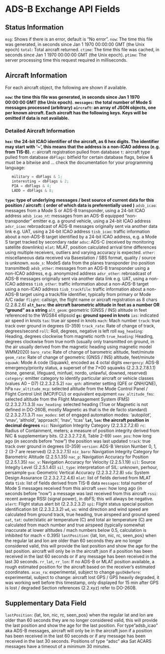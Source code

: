# ADS-B Exchange API Fields
## Status Information

`msg`: Shows if there is an error, default is “No error”.
`now`: The time this file was generated, in seconds since Jan 1 1970 00:00:00 GMT (the Unix epoch)
`total`: Total aircraft returned.
`ctime`: The time this file was cached, in seconds since Jan 1 1970 00:00:00 GMT (the Unix epoch).
`ptime`: The server processing time this request required in milliseconds. 

## Aircraft Information

For each aircraft object, the following are shown if available.

**`now`: the time this file was generated, in seconds since Jan 1 1970 00:00:00 GMT (the Unix epoch).**
**`messages`: the total number of Mode S messages processed (arbitrary)**
**`aircraft`: an array of JSON objects, one per known aircraft. Each aircraft has the following keys. Keys will be omitted if data is not available.**

### Detailed Aircraft Information 

**`hex`: the 24-bit ICAO identifier of the aircraft, as 6 hex digits. The identifier may start with ‘~’, this means that the address is a non-ICAO address (e.g. from TIS-B).**
`r`: aircraft registration pulled from database
`t`: aircraft type pulled from database
`dbFlags`: bitfield for certain database flags, below & must be a bitwise and … check the documentation for your programming language:

```C++
   military = dbFlags & 1;
   interesting = dbFlags & 2;
   PIA = dbFlags & 4;
   LADD = dbFlags & 8;
```
**`type`: type of underlying messages / best source of current data for this position / aircraft: ( order of which data is preferentially used )**
`adsb_icao`: messages from a Mode S or ADS-B transponder, using a 24-bit ICAO address
`adsb_icao_nt`: messages from an ADS-B equipped “non-transponder” emitter e.g. a ground vehicle, using a 24-bit ICAO address
`adsr_icao`: rebroadcast of ADS-B messages originally sent via another data link e.g. UAT, using a 24-bit ICAO address
`tisb_icao`: traffic information about a non-ADS-B target identified by a 24-bit ICAO address, e.g. a Mode S target tracked by secondary radar
`adsc`: ADS-C (received by monitoring satellite downlinks)
`mlat`: MLAT, position calculated arrival time differences using multiple receivers, outliers and varying accuracy is expected.
`other`: miscellaneous data received via Basestation / SBS format, quality / source is unknown.
`mode_s`: ModeS data from the planes transponder (no position transmitted)
`adsb_other`: messages from an ADS-B transponder using a non-ICAO address, e.g. anonymized address
`adsr_other`: rebroadcast of ADS-B messages originally sent via another data link e.g. UAT, using a non-ICAO address
`tisb_other`: traffic information about a non-ADS-B target using a non-ICAO address
`tisb_trackfile`: traffic information about a non-ADS-B target using a track/file identifier, typically from primary or Mode A/C radar
`flight`: callsign, the flight name or aircraft registration as 8 chars (2.2.8.2.6)
**`alt_baro`: the aircraft barometric altitude in feet as a number OR “ground” as a string**
`alt_geom`: geometric (GNSS / INS) altitude in feet referenced to the WGS84 ellipsoid
**`gs`: ground speed in knots**
`ias`: indicated air speed in knots
`tas`: true air speed in knots
`mach`: Mach number
`track`: true track over ground in degrees (0-359)
`track_rate`: Rate of change of track, degrees/second
`roll`: Roll, degrees, negative is left roll
`mag_heading`: Heading, degrees clockwise from magnetic north
`true_heading`: Heading, degrees clockwise from true north (usually only transmitted on ground, in the air usually derived from the magnetic heading using magnetic model WMM2020)
`baro_rate`: Rate of change of barometric altitude, feet/minute
`geom_rate`: Rate of change of geometric (GNSS / INS) altitude, feet/minute
`squawk`: Mode A code (Squawk), encoded as 4 octal digits
`emergency`: ADS-B emergency/priority status, a superset of the 7×00 squawks (2.2.3.2.7.8.1.1) (none, general, lifeguard, minfuel, nordo, unlawful, downed, reserved)
`category`: emitter category to identify particular aircraft or vehicle classes (values A0 – D7) (2.2.3.2.5.2)
`nav_qnh`: altimeter setting (QFE or QNH/QNE), hPa
`nav_altitude_mcp`: selected altitude from the Mode Control Panel / Flight Control Unit (MCP/FCU) or equivalent equipment
`nav_altitude_fms`: selected altitude from the Flight Manaagement System (FMS) (2.2.3.2.7.1.3.3)
`nav_heading`: selected heading (True or Magnetic is not defined in DO-260B, mostly Magnetic as that is the de facto standard) (2.2.3.2.7.1.3.7)
`nav_modes`: set of engaged automation modes: ‘autopilot’, ‘vnav’, ‘althold’, ‘approach’, ‘lnav’, ‘tcas’
**`lat`, `lon`: the aircraft position in decimal degrees**
`nic`: Navigation Integrity Category (2.2.3.2.7.2.6)
`rc`: Radius of Containment, meters; a measure of position integrity derived from NIC & supplementary bits. (2.2.3.2.7.2.6, Table 2-69)
`seen_pos`: how long ago (in seconds before “now”) the position was last updated
`track`: true track over ground in degrees (0-359)
`version`: ADS-B Version Number 0, 1, 2 (3-7 are reserved) (2.2.3.2.7.5)
`nic_baro`: Navigation Integrity Category for Barometric Altitude (2.2.5.1.35)
`nac_p`: Navigation Accuracy for Position (2.2.5.1.35)
`nac_v`: Navigation Accuracy for Velocity (2.2.5.1.19)
`sil`: Source Integity Level (2.2.5.1.40)
`sil_type`: interpretation of SIL: unknown, perhour, persample
`gva`: Geometric Vertical Accuracy (2.2.3.2.7.2.8)
`sda`: System Design Assurance (2.2.3.2.7.2.4.6)
`mlat`: list of fields derived from MLAT data
`tisb`: list of fields derived from TIS-B data
`messages`: total number of Mode S messages received from this aircraft
`seen`: how long ago (in seconds before “now”) a message was last received from this aircraft
`rssi`: recent average RSSI (signal power), in dbFS; this will always be negative.
`alert`: Flight status alert bit (2.2.3.2.3.2)
`spi`: Flight status special position identification bit (2.2.3.2.3.2)
`wd`, `ws`: wind direction and wind speed are calculated from ground track, true heading, true airspeed and ground speed
`oat`, `tat`: outer/static air temperature (C) and total air temperature (C) are calculated from mach number and true airspeed (typically somewhat inaccurate at lower altitudes / mach numbers below 0.5, calculation is inhibited for mach < 0.395)
`lastPosition`: {lat, lon, nic, rc, seen_pos} when the regular lat and lon are older than 60 seconds they are no longer considered valid, this will provide the last position and show the age for the last position. aircraft will only be in the aircraft json if a position has been received in the last 60 seconds or if any message has been received in the last 30 seconds.
`rr_lat`, `rr_lon`: If no ADS-B or MLAT position available, a rough estimated position for the aircraft based on the receiver’s estimated coordinates.
`acas_ra`: experimental, subject to change
`gpsOkBefore`: experimental, subject to change: aircraft lost GPS / GPS heavily degraded, it was working well before this timestamp, only displayed for 15 min after GPS is lost / degraded
Section references (2.2.xyz) refer to DO-260B.

## Supplementary Data Field

`lastPosition`: {lat, lon, nic, rc, seen_pos} when the regular lat and lon are older than 60 seconds they are no longer considered valid, this will provide the last position and show the age for the last position.
For type”adsb_icao” aka ADS-B messages, aircraft will only be in the aircraft json if a position has been received in the last 60 seconds or if any message has been received in the last 30 seconds. Positions of type “adsc” aka Sat ACARS messages have a timeout of a minimum 30 minutes.
